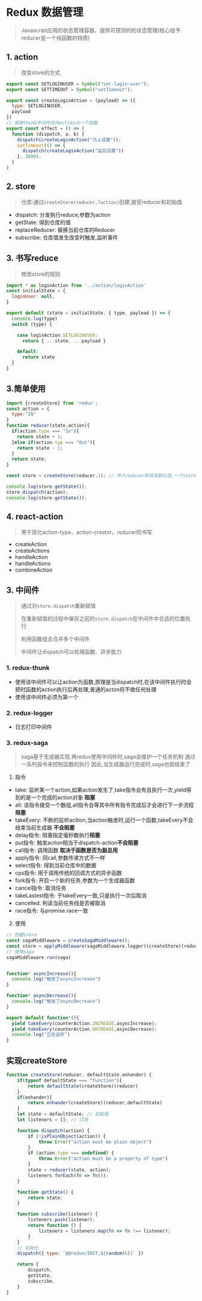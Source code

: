 # Redux 数据管理

> Javascript应用的状态管理容器，提供可预测的的状态管理(核心给予reducer是一个纯函数的特质)

## 1. action

> 改变store的方式

```js
export const SETLOGINUSER = Symbol("set-login-user");
export const SETTIMEOUT = Symbol("setTimeout");

export const createLoginAction = (payload) => ({
  type: SETLOGINUSER,
  payload
})
// 使用thunk中间件支持action为一个函数
export const effect = () => (
  function (dispatch, a, b) {
    dispatch(createLoginAction("马上设置"));
    setTimeout(() => {
      dispatch(createLoginAction("延后设置"))
    }, 3000);
  }
)

```

## 2. store

> 仓库:通过`createStore(reducer,?action)`创建,接受reducer和初始值

- dispatch: 分发执行reduce,参数为action
- getState: 得到仓库的值
- replaceReducer: 替换当前仓库的Reducer
- subscribe: 仓库值发生改变时触发,监听事件

## 3. 书写reduce

> 修改store的规则


```js
import * as loginAction from '../action/loginAction'
const initialState = {
  loginUser: null,
}

export default (state = initialState, { type, payload }) => {
  console.log(type)
  switch (type) {

    case loginAction.SETLOGINUSER:
      return { ...state, ...payload }

    default:
      return state
  }
}
```

## 3.简单使用

```js
import {createStore} from 'redux';
const action = {
  type:"IN"
}
function reducer(state,action){
  if(action.type === "In"){
    return state + 1;
  }else if(action.typ === "Out"){
    return state - 1;
  }
  return state;
}

const store = createStore(reducer,1); // 传入reducer和状态默认值,一个store只有一个state

console.log(store.getState());
store.dispatch(action);
console.log(store.getState());
```

## 4. react-action

> 用于简化action-type、action-creator、reducer的书写

- createAction
- createActions
- handleAction
- handleActions
- combineAction
## 3. 中间件

> 通过对`store.dispatch`重新赋值
>
> 在重新赋值的过程中保存之前的`store.dispatch`在中间件中合适的位置执行
>
> 利用函数组合合并多个中间件
>
> 中间件让dispatch可以处理函数、异步能力

### 1. redux-thunk

- 使用该中间件可以让action为函数,原理是当dispatch时,在该中间件执行时会把时函数的action执行后再处理,普通的acton将不做任何处理
- 使用该中间件必须为第一个

### 2. redux-logger

- 日志打印中间件

### 3. redux-saga

> saga基于生成器实现,再redux使用中间件时,saga会维护一个任务机制
> 通过一系列指令来控制函数的执行
> 因此,当生成器运行完成时,saga也就结束了

1. 指令

- take: 监听某一个action,如果action发生了,take指令会有且执行一次,yield得到的是一个完成的action对象 **阻塞**
- all: 该指令接受一个数组,all指令会等其中所有指令完成后才会进行下一步流程 **阻塞**
- takeEvery: 不断的监听acition,当action触发时,运行一个函数,takeEvery不会结束当前生成器 **不会阻塞**
- delay指令: 阻塞指定毫秒数执行**阻塞**
- put指令: 触发action相当于dispatch-action**不会阻塞**
- call指令: 调用函数 **取决于函数是否为副总用**
- apply指令: 同call,参数传递方式不一样
- select指令: 得到当前仓库中的数据
- cps指令: 用于调用传统的回调方式的异步函数
- fork指令: 开启一个新的任务,参数为一个生成器函数
- cancel指令: 取消任务
- takeLastest指令: 于takeEvery一致,只是执行一次后取消
- cancelled: 判读当前任务线是否被取消
- race指令: 与promise.race一致


2. 使用

```js
// 创建store
const sagaMiddleware = createSagaMiddleware();
const store = applyMiddleware(sagaMiddleware,logger)(createStore)(reducer);
// 使用saga
sagaMiddleware.run(saga)


function* asyncIncrease(){
  console.log("触发了asyncIncrease")
}

function* asyncDecrease(){
  console.log("触发了asyncDecrease")
}

export default function*(){
  yield takeEvery(counterAction.INCREASE,asyncIncrease);
  yield takeEvery(counterAction.DECREASE,asyncDecrease);
  console.log("正在监听")
}
```



## 实现createStore

```js
function createStore(reducer, defaultState,enhander) {
    if(typeof defaultState === "function"){
        return defaultState(createStore)(reducer)
    }
    if(enhander){
        return enhander(createStore)(reducer,defaultState)
    }
    let state = defaultState; // 初始值
    let listeners = []; // 订阅

    function dispatch(action) {
        if (!isPlainObject(action)) {
            throw Error("action must be plain object")
        }
        if (action.type === undefined) {
            throw Error("action must be a property of type")
        }
        state = reducer(state, action);
        listeners.forEach(fn => fn());
    }

    function getState() {
        return state;
    }

    function subscribe(listener) {
        listeners.push(listener);
        return function () {
            listeners = listeners.map(fn => fn !== listener);
        }
    }
    // 初始化
    dispatch({ type: `@@redux/INIT.${random(6)}` })

    return {
        dispatch,
        getState,
        subscribe,
    }
}
```

